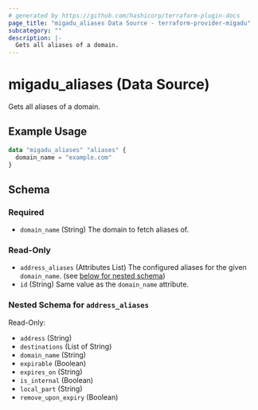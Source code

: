 ```yaml
---
# generated by https://github.com/hashicorp/terraform-plugin-docs
page_title: "migadu_aliases Data Source - terraform-provider-migadu"
subcategory: ""
description: |-
  Gets all aliases of a domain.
---
```


# migadu_aliases (Data Source)

Gets all aliases of a domain.

## Example Usage

```terraform
data "migadu_aliases" "aliases" {
  domain_name = "example.com"
}
```

<!-- schema generated by tfplugindocs -->
## Schema

### Required

- `domain_name` (String) The domain to fetch aliases of.

### Read-Only

- `address_aliases` (Attributes List) The configured aliases for the given `domain_name`. (see [below for nested schema](#nestedatt--address_aliases))
- `id` (String) Same value as the `domain_name` attribute.

<a id="nestedatt--address_aliases"></a>
### Nested Schema for `address_aliases`

Read-Only:

- `address` (String)
- `destinations` (List of String)
- `domain_name` (String)
- `expirable` (Boolean)
- `expires_on` (String)
- `is_internal` (Boolean)
- `local_part` (String)
- `remove_upon_expiry` (Boolean)


